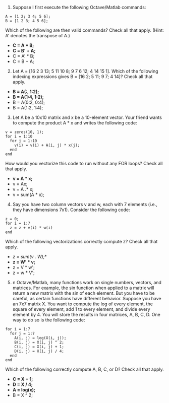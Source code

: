 1. Suppose I first execute the following Octave/Matlab commands:
```
A = [1 2; 3 4; 5 6];
B = [1 2 3; 4 5 6];
```
Which of the following are then valid commands? Check all that apply. (Hint: A' denotes the transpose of A.)

* **C = A * B;**
* **C = B' + A;**
* C = A' * B;
* C = B + A;

2. Let A = [16 2 3 13; 5 11 10 8; 9 7 6 12; 4 14 15 1]. Which of the following indexing expressions gives B = [16 2; 5 11; 9 7; 4 14]? Check all that apply.

* **B = A(:, 1:2);**
* **B = A(1:4, 1:2);**
* B = A(0:2, 0:4);
* B = A(1:2, 1:4);

3. Let A be a 10x10 matrix and x be a 10-element vector. Your friend wants to compute the product A * x and writes the following code:
```
v = zeros(10, 1);
for i = 1:10
  for j = 1:10
    v(i) = v(i) + A(i, j) * x(j);
  end
end
```
How would you vectorize this code to run without any FOR loops? Check all that apply.

* **v = A * x;**
* v = Ax;
* v = A .* x;
* v = sum(A * x);

4. Say you have two column vectors v and w, each with 7 elements (i.e., they have dimensions 7x1). Consider the following code:
```
z = 0;
for i = 1:7
  z = z + v(i) * w(i)
end
```
Which of the following vectorizations correctly compute z? Check all that apply.

* **z = sum(v .* W);**
* **z = W' * v;**
* z = V * w';
* z = w * V';

5. n Octave/Matlab, many functions work on single numbers, vectors, and matrices. For example, the sin function when applied to a matrix will return a new matrix with the sin of each element. But you have to be careful, as certain functions have different behavior. Suppose you have an 7x7 matrix 
X. You want to compute the log of every element, the square of every element, add 1 to every element, and divide every element by 4. You will store the results in four matrices, A, B, C, D. One way to do so is the following code:
```
for i = 1:7
  for j = 1:7
    A(i, j) = log(X(i, j));
    B(i, j) = X(i, j) ^ 2;
    C(i, j) = X(i, j) + 1;
    D(i, j) = X(i, j) / 4;
  end
end
```
Which of the following correctly compute A, B, C, or D? Check all that apply.

* **C = X + 1;**
* **D = X / 4;**
* **A = log(x);**
* B = X ^ 2;
